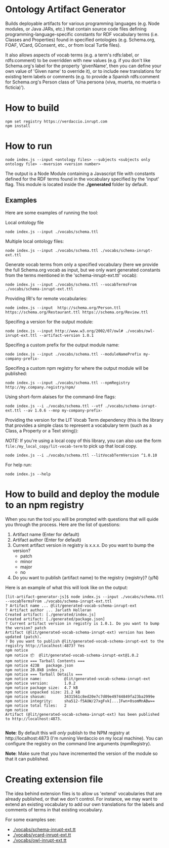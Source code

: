 
# Ontology Artifact Generator

Builds deployable artifacts for various programming languages (e.g. Node modules, or Java JARs, etc.) that contain source code files defining programming-language-specific constants for RDF vocabulary terms (i.e. Classes and Properties) found in specified ontologies (e.g. Schema.org, FOAF, VCard, GConsent, etc., or from local Turtle files).

It also allows aspects of vocab terms (e.g. a term's rdfs:label, or rdfs:comment) to be overridden with new values (e.g. if you don't like Schema.org's label for the property 'givenName', then you can define your own value of 'Given name' to override it), or to include new translations for existing term labels or comments (e.g. to provide a Spanish rdfs:comment for Schema.org's Person class of 'Una persona (viva, muerta, no muerta o ficticia)').


# How to build

```shell
npm set registry https://verdaccio.inrupt.com
npm install
```

# How to run

```shell
node index.js --input <ontology files> --subjects <subjects only ontology file> --mversion <version number>
```

The output is a Node Module containing a Javascript file with constants defined for the RDF terms found in the vocabulary specified by the 'input' flag. This module is located inside the **./generated** folder by default.

## Examples

Here are some examples of running the tool:

Local ontology file

```shell
node index.js --input ./vocabs/schema.ttl
```

Multiple local ontology files:

```shell
node index.js --input ./vocabs/schema.ttl ./vocabs/schema-inrupt-ext.ttl
```

Generate vocab terms from only a specified vocabulary (here we provide the full Schema.org vocab as input, but we only want generated constants from the terms mentioned in the 'schema-inrupt-ext.ttl' vocab):
```shell
node index.js --input ./vocabs/schema.ttl --vocabTermsFrom ./vocabs/schema-inrupt-ext.ttl
```

Providing IRI's for remote vocabularies:
```shell
node index.js --input  http://schema.org/Person.ttl https://schema.org/Restaurant.ttl https://schema.org/Review.ttl
```

Specifing a version for the output module:
```shell
node index.js --input http://www.w3.org/2002/07/owl# ./vocabs/owl-inrupt-ext.ttl --artifact-version 1.0.1
```

Specifing a custom prefix for the output module name:
```shell
node index.js --input ./vocabs/schema.ttl --moduleNamePrefix my-company-prefix-
```

Specifing a custom npm registry for where the output module will be published:
```shell
node index.js --input ./vocabs/schema.ttl --npmRegistry http://my.company.registry/npm/
```

Using short-form alaises for the command-line flags:
```shell
node index.js --i ./vocabs/schema.ttl --vtf ./vocabs/schema-inrupt-ext.ttl --av 1.0.6 --mnp my-company-prefix-
```

Providing the version for the LIT Vocab Term dependency (this is the library that provides a simple class to represent a vocabulary term (such as a Class, a Property or a Text string)):

*NOTE:* If you're using a local copy of this library, you can also use the form `file:/my_local_copy/lit-vocab-term` to pick up that local copy.
```shell
node index.js --i ./vocabs/schema.ttl --litVocabTermVersion ^1.0.10
```


For help run:
```shell
node index.js --help
```

# How to build and deploy the module to an npm registry

When you run the tool you will be prompted with questions that will quide you through the process. Here are the list of questions:

1. Artifact name (Enter for default)
2. Artifact author (Enter for default)
3. Current artifact version in registry is x.x.x. Do you want to bump the version?
   - patch
   - minor
   - major
   - no
4. Do you want to publish {artifact name} to the registry {registry}? (y/N)

Here is an example of what this will look like on the output:
```shell
[lit-artifact-generator-js]$ node index.js --input ./vocabs/schema.ttl --vocabTermsFrom ./vocabs/schema-inrupt-ext.ttl
? Artifact name ... @lit/generated-vocab-schema-inrupt-ext
? Artifact author ... Jarlath Holleran
Created artifact: [./generated/index.js]
Created artifact: [./generated/package.json]
? Current artifact version in registry is 1.0.1. Do you want to bump the version? patch
Artifact (@lit/generated-vocab-schema-inrupt-ext) version has been updated (patch).
? Do you want to publish @lit/generated-vocab-schema-inrupt-ext to the registry http://localhost:4873? Yes
npm notice 
npm notice 📦  @lit/generated-vocab-schema-inrupt-ext@1.0.2
npm notice === Tarball Contents === 
npm notice 423B   package.json
npm notice 20.8kB index.js    
npm notice === Tarball Details === 
npm notice name:          @lit/generated-vocab-schema-inrupt-ext  
npm notice version:       1.0.2                                   
npm notice package size:  4.7 kB                                  
npm notice unpacked size: 21.2 kB                                 
npm notice shasum:        3431561c8ed20e7c7d09e49744849fa23ba2999e
npm notice integrity:     sha512-f5AUW/27xgFvk[...]Fwn+0somMnABw==
npm notice total files:   2                                       
npm notice 
Artifact (@lit/generated-vocab-schema-inrupt-ext) has been published to http://localhost:4873.


```

**Note**: By default this will *only* publish to the NPM registry at http://localhost:4873 (I'm running Verdaccio on my local 
machine). You can configure the registry on the command line arguments (npmRegistry).

**Note**: Make sure that you have incremented the version of the module so that it can published.


# Creating extension file

The idea behind extension files is to allow us 'extend' vocabularies that are already published, or that we don't control. For instance, we may want to extend an existing vocabulary to add our own translations for the labels and comments of terms in that existing vocabulary.

For some examples see: 

- [./vocabs/schema-inrupt-ext.tt](./vocabs/schema-inrupt-ext.ttl)
- [./vocabs/vcard-inrupt-ext.tt](./vocabs/vcard-inrupt-ext.ttl)
- [./vocabs/owl-inrupt-ext.tt](./vocabs/owl-inrupt-ext.ttl)
